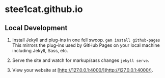 # stee1cat.github.io

## Local Development

1. Install Jekyll and plug-ins in one fell swoop. ```gem install github-pages``` This mirrors the plug-ins used by GitHub Pages on your local machine including Jekyll, Sass, etc.

2. Serve the site and watch for markup/sass changes ```jekyll serve```.

3. View your website at [http://127.0.0.1:4000/](http://127.0.0.1:4000/).
